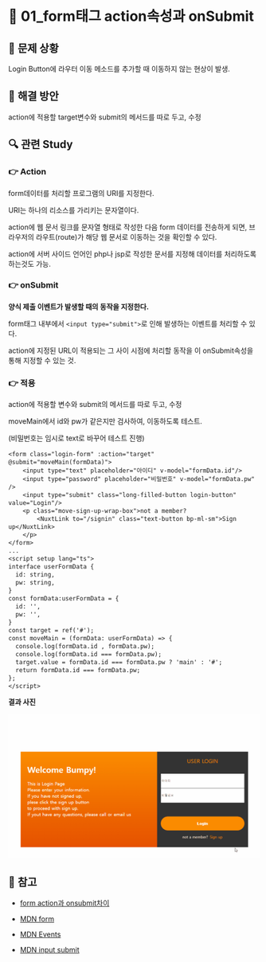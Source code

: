 # 🐳 01_form태그 action속성과 onSubmit

## 🤔 문제 상황

Login Button에 라우터 이동 메소드를 추가할 때 이동하지 않는 현상이 발생.



## 🚩 해결 방안

action에 적용할 target변수와 submit의 메서드를 따로 두고, 수정



## 🔍 관련 Study

### 👉 Action

form데이터를 처리할 프로그램의 URI를 지정한다.

URI는 하나의 리소스를 가리키는 문자열이다.

action에 웹 문서 링크를 문자열 형태로 작성한 다음 form 데이터를 전송하게 되면, 브라우저의 라우트(route)가 해당 웹 문서로 이동하는 것을 확인할 수 있다.

action에 서버 사이드 언어인 php나 jsp로 작성한 문서를 지정해 데이터를 처리하도록 하는것도 가능.



### 👉 onSubmit

**양식 제출 이벤트가 발생할 때의 동작을 지정한다.**

form태그 내부에서 `<input type="submit">`로 인해 발생하는 이벤트를 처리할 수 있다.

action에 지정된 URL이 적용되는 그 사이 시점에 처리할 동작을 이 onSubmit속성을 통해 지정할 수 있는 것.



### 👉 적용

action에 적용할 변수와 submit의 메서드를 따로 두고, 수정

moveMain에서 id와 pw가 같은지만 검사하여, 이동하도록 테스트.

(비밀번호는 임시로 text로 바꾸어 테스트 진행)

```vue
<form class="login-form" :action="target" @submit="moveMain(formData)">
    <input type="text" placeholder="아이디" v-model="formData.id"/>
    <input type="password" placeholder="비밀번호" v-model="formData.pw" />
    <input type="submit" class="long-filled-button login-button" value="Login"/>
    <p class="move-sign-up-wrap-box">not a member? 
        <NuxtLink to="/signin" class="text-button bp-ml-sm">Sign up</NuxtLink>
    </p>
</form>
...
<script setup lang="ts">
interface userFormData {
  id: string,
  pw: string,
}
const formData:userFormData = {
  id: '',
  pw: '',
}
const target = ref('#');
const moveMain = (formData: userFormData) => {
  console.log(formData.id , formData.pw);
  console.log(formData.id === formData.pw);
  target.value = formData.id === formData.pw ? 'main' : '#';
  return formData.id === formData.pw;
};
</script>
```

**결과 사진**

![action_onsubmit적용](./readme_images/01_action_onsubmit적용.gif)





## 📘 참고

* [form action과 onsubmit차이](https://kindle14.tistory.com/57)
* [MDN form](https://developer.mozilla.org/ko/docs/Web/HTML/Element/form)
* [MDN Events](https://developer.mozilla.org/ko/docs/Learn/JavaScript/Building_blocks/Events)

* [MDN input submit](https://developer.mozilla.org/en-US/docs/Web/HTML/Element/input/submit)